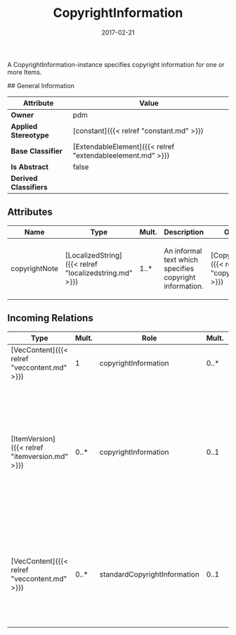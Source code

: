 ﻿---
title: CopyrightInformation
toc: false
type: specs
date: "2017-02-21"
draft: false
specification: VEC
version: 1.1.3
documentType: "Recommendation"
elementType: Class
classes:
  - CopyrightInformation
menu_name: vec-1.1.3
---
<p> A CopyrightInformation-instance specifies copyright information for one or more Items.      </p>
## General Information

| Attribute               | Value |
|-------------------------|-------|
| **Owner**               | pdm |
| **Applied Stereotype**  | [constant]({{< relref "constant.md" >}})<br/>  |
| **Base Classifier**     | [ExtendableElement]({{< relref "extendableelement.md" >}})<br/>  |
| **Is Abstract**         | false |
| **Derived Classifiers** |   |

## Attributes
|  Name  |  Type  |  Mult.  |  Description  |  Owning Classifier  |
|--------|--------|---------|---------------|--------------|
|copyrightNote | [LocalizedString]({{< relref "localizedstring.md" >}}) | 1..* | <p> An informal text which specifies copyright information.      </p> | [CopyrightInformation]({{< relref "copyrightinformation.md" >}}) |

##  Incoming Relations
|    Type  |   Mult.  |   Role    |   Mult.   |   Description  |
|----------|----------|-----------|-----------|----------------|
| [VecContent]({{< relref "veccontent.md" >}}) | 1 | copyrightInformation | 0..* | Specifies the CopyrightInformation used in the VEC-file. |
| [ItemVersion]({{< relref "itemversion.md" >}}) | 0..* | copyrightInformation | 0..1 | <p> References the <i>CopyrightInformation</i> that is in effect for this <i>ItemVersion. </i>If no <i>CopyrightInformation</i> is referenced by the <i>ItemVersion</i>, the <i>CopyrightInformation </i>that is referenced by the <i>VecContent</i> (if defined) shall be considered as in effect for this <i>ItemVersion.</i>      </p> |
| [VecContent]({{< relref "veccontent.md" >}}) | 0..* | standardCopyrightInformation | 0..1 | <p> References the <i>CopyrightInformation</i> that is in effect for the complete content of this <i>VecContent</i>. It is applied to all <i>ItemVersions</i> that do not references their own individual <i>CopyrightInformation.</i>      </p> |
